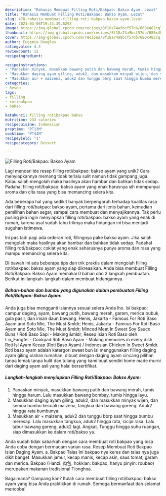 ```yaml
---
description: "Rahasia Membuat Filling Roti/Bakpao: Bakso Ayam, Lezat"
title: "Rahasia Membuat Filling Roti/Bakpao: Bakso Ayam, Lezat"
slug: 478-rahasia-membuat-filling-roti-bakpao-bakso-ayam-lezat
date: 2021-03-06T19:43:39.629Z
image: https://img-global.cpcdn.com/recipes/8f18a74a9bcf57db/680x482cq70/filling-rotibakpao-bakso-ayam-foto-resep-utama.jpg
thumbnail: https://img-global.cpcdn.com/recipes/8f18a74a9bcf57db/680x482cq70/filling-rotibakpao-bakso-ayam-foto-resep-utama.jpg
cover: https://img-global.cpcdn.com/recipes/8f18a74a9bcf57db/680x482cq70/filling-rotibakpao-bakso-ayam-foto-resep-utama.jpg
author: Eugenia Douglas
ratingvalue: 4.3
reviewcount: 12
recipeingredient:

recipeinstructions:
- "Panaskan minyak, masukkan bawang putih dan bawang merah, tumis hingga harum. Lalu masukkan bawang bombay, tumis hingga layu."
- "Masukkan daging ayam giling, aduk2, dan masukkan minyak wijen, dan semua bumbu kecuali maizena, tangkua dan bawang goreng. Aduk2 hingga rata bumbunya."
- "Masukkan air + maizena, aduk2 dan tunggu bbrp saat hingga bumbu meresap. Lalu masukkan tangkua, aduk2 hingga rata, cicipi rasa. Lalu tabur bawang goreng, aduk2 lagi. Angkat. Tunggu hingga suhu ruangan, siap dimasukkan ke dalam roti/bakso ya."
categories:
- Resep
tags:
- filling
- rotibakpao
- bakso

katakunci: filling rotibakpao bakso 
nutrition: 233 calories
recipecuisine: Indonesian
preptime: "PT13M"
cooktime: "PT44M"
recipeyield: "1"
recipecategory: Dessert

---
```



![Filling Roti/Bakpao: Bakso Ayam](https://img-global.cpcdn.com/recipes/8f18a74a9bcf57db/680x482cq70/filling-rotibakpao-bakso-ayam-foto-resep-utama.jpg)

Lagi mencari ide resep filling roti/bakpao: bakso ayam yang unik? Cara menyiapkannya memang tidak terlalu sulit namun tidak gampang juga. Kalau salah mengolah maka hasilnya akan hambar dan bahkan tidak sedap. Padahal filling roti/bakpao: bakso ayam yang enak harusnya sih mempunyai aroma dan cita rasa yang bisa memancing selera kita.

Ada beberapa hal yang sedikit banyak berpengaruh terhadap kualitas rasa dari filling roti/bakpao: bakso ayam, pertama dari jenis bahan, kemudian pemilihan bahan segar, sampai cara membuat dan menyajikannya. Tak perlu pusing jika ingin menyiapkan filling roti/bakpao: bakso ayam yang enak di rumah, karena asal sudah tahu triknya maka hidangan ini bisa menjadi suguhan istimewa.

Ini pas tadi pagi ada orderan roti, fillingnya pake bakso ayam. Jika salah mengolah maka hasilnya akan hambar dan bahkan tidak sedap. Padahal filling roti/bakpao: coklat yang enak seharusnya punya aroma dan rasa yang mampu memancing selera kita.


Di bawah ini ada beberapa tips dan trik praktis dalam mengolah filling roti/bakpao: bakso ayam yang siap dikreasikan. Anda bisa membuat Filling Roti/Bakpao: Bakso Ayam memakai 0 bahan dan 3 langkah pembuatan. Berikut ini langkah-langkah dalam membuat hidangannya.

<!--inarticleads1-->

##### Bahan-bahan dan bumbu yang digunakan dalam pembuatan Filling Roti/Bakpao: Bakso Ayam:



Anda juga bisa mengganti isiannya sesuai selera Anda lho. Isi bakpao: campur daging, ayam, bawang putih, bawang merah, garam, merica bubuk, gula pasir, dan irisan daun bawang. Henis, Jakarta - Famous For Roti Baso Ayam and Soto Mie, The Must &amp;mldr; Henis, Jakarta - Famous For Roti Baso Ayam and Soto Mie, The Must &amp;mldr; Minced Meat In Sweet Soy Sauce Buns / Roti Baso Sapi - Making &amp;mldr; Resep Isian Roti Baso oleh Lin_Fangfei - Cookpad Roti Baso Ayam - Making memories in every dish Roti Isi Ayam Kecap (Roti Baso Ayam) / Indonesian Chicken In Sweet &amp;mldr. Roti baso ayam adalah katergori sweet bun isi menggunakan filling daging ayam giling olahan rumahan, dibuat dengan daging ayam cincang pilihan tanpa lemak tanpa kulit dan tulang yang kami buat sendiri home made murni dari daging ayam asli yang halal bersertifikat. 

<!--inarticleads2-->

##### Langkah-langkah menyiapkan Filling Roti/Bakpao: Bakso Ayam:

1. Panaskan minyak, masukkan bawang putih dan bawang merah, tumis hingga harum. Lalu masukkan bawang bombay, tumis hingga layu.
1. Masukkan daging ayam giling, aduk2, dan masukkan minyak wijen, dan semua bumbu kecuali maizena, tangkua dan bawang goreng. Aduk2 hingga rata bumbunya.
1. Masukkan air + maizena, aduk2 dan tunggu bbrp saat hingga bumbu meresap. Lalu masukkan tangkua, aduk2 hingga rata, cicipi rasa. Lalu tabur bawang goreng, aduk2 lagi. Angkat. Tunggu hingga suhu ruangan, siap dimasukkan ke dalam roti/bakso ya.


Anda sudah tidak sabarkah dengan cara membuat roti bakpao yang bisa Anda coba dengan bermacam varian rasa. Resep Membuat Roti Bakpao Isian Daging Ayam. a. Bakpao Talas Ini bakpao nya keras dan talas nya juga dikit banget. Masukkan jamur, kecap manis, kecap asin, saus tomat, garam dan merica. Bakpao (Hanzi: 肉包, hokkian: bakpao, hanyu pinyin: roubao) merupakan makanan tradisional Tionghoa. 

Bagaimana? Gampang kan? Itulah cara membuat filling roti/bakpao: bakso ayam yang bisa Anda praktikkan di rumah. Semoga bermanfaat dan selamat mencoba!
